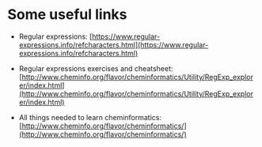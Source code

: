# Some useful links

- Regular expressions: [https://www.regular-expressions.info/refcharacters.html](https://www.regular-expressions.info/refcharacters.html)

- Regular expressions exercises and cheatsheet: [http://www.cheminfo.org/flavor/cheminformatics/Utility/RegExp_explorer/index.html](http://www.cheminfo.org/flavor/cheminformatics/Utility/RegExp_explorer/index.html)

- All things needed to learn cheminformatics: [http://www.cheminfo.org/flavor/cheminformatics/](http://www.cheminfo.org/flavor/cheminformatics/)